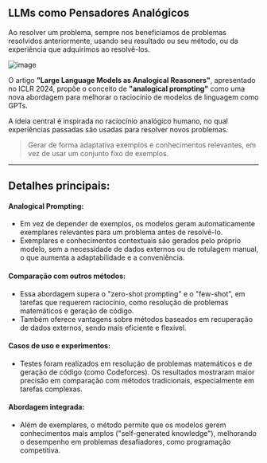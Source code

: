## LLMs como Pensadores Analógicos

Ao resolver um problema, sempre nos beneficiamos de problemas resolvidos anteriormente, usando seu resultado ou seu método,
ou da experiência que adquirimos ao resolvê-los.

![image](https://github.com/user-attachments/assets/9ad5af68-e0eb-41e6-90b1-417ccf4adfc6)

O artigo **"Large Language Models as Analogical Reasoners"**, apresentado no ICLR 2024,
propõe o conceito de **"analogical prompting"** como uma nova abordagem para melhorar o raciocínio de 
modelos de linguagem como GPTs.

A ideia central é inspirada no raciocínio analógico humano,
no qual experiências passadas são usadas para resolver novos problemas.

> Gerar de forma adaptativa exemplos e conhecimentos relevantes, em vez de usar um conjunto fixo de exemplos.

---
## Detalhes principais:

#### Analogical Prompting:
- Em vez de depender de exemplos, os modelos geram automaticamente exemplares relevantes para um problema antes de resolvê-lo.
- Exemplares e conhecimentos contextuais são gerados pelo próprio modelo, sem a necessidade de dados externos ou de rotulagem manual, o que aumenta a adaptabilidade e a conveniência.

#### Comparação com outros métodos:
- Essa abordagem supera o "zero-shot prompting" e o "few-shot", em tarefas que requerem raciocínio, como resolução de problemas matemáticos e geração de código.
- Também oferece vantagens sobre métodos baseados em recuperação de dados externos, sendo mais eficiente e flexível.

#### Casos de uso e experimentos:
- Testes foram realizados em resolução de problemas matemáticos e de geração de código (como Codeforces). Os resultados mostraram maior precisão em comparação com métodos tradicionais, especialmente em tarefas complexas.

#### Abordagem integrada:
- Além de exemplares, o método permite que os modelos gerem conhecimentos mais amplos ("self-generated knowledge"), melhorando o desempenho em problemas desafiadores, como programação competitiva.
